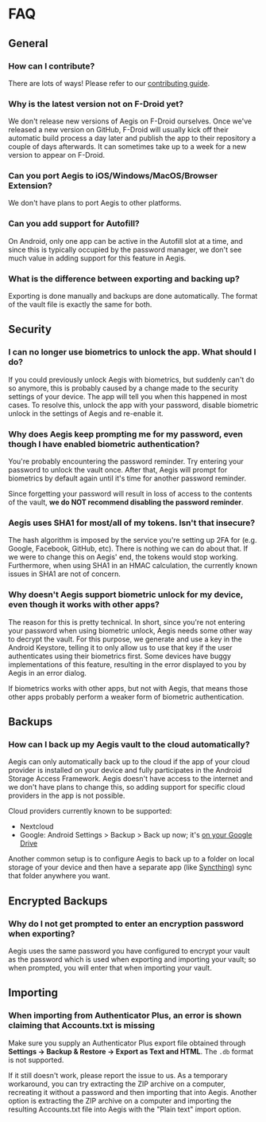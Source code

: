 # FAQ

## General

### How can I contribute?

There are lots of ways! Please refer to our [contributing
guide](https://github.com/beemdevelopment/Aegis/blob/master/CONTRIBUTING.md).

### Why is the latest version not on F-Droid yet?

We don't release new versions of Aegis on F-Droid ourselves. Once we've released
a new version on GitHub, F-Droid will usually kick off their automatic build
process a day later and publish the app to their repository a couple of days
afterwards. It can sometimes take up to a week for a new version to appear on
F-Droid.

### Can you port Aegis to iOS/Windows/MacOS/Browser Extension?

We don't have plans to port Aegis to other platforms.

### Can you add support for Autofill?

On Android, only one app can be active in the Autofill slot at a time, and since
this is typically occupied by the password manager, we don't see much value in
adding support for this feature in Aegis.

### What is the difference between exporting and backing up?

Exporting is done manually and backups are done automatically. The format of the
vault file is exactly the same for both.

## Security

### I can no longer use biometrics to unlock the app. What should I do?

If you could previously unlock Aegis with biometrics, but suddenly can't do so
anymore, this is probably caused by a change made to the security settings of
your device. The app will tell you when this happened in most cases. To resolve
this, unlock the app with your password, disable biometric unlock in the
settings of Aegis and re-enable it.

### Why does Aegis keep prompting me for my password, even though I have enabled biometric authentication?

You're probably encountering the password reminder. Try entering your password
to unlock the vault once. After that, Aegis will prompt for biometrics by
default again until it's time for another password reminder.

Since forgetting your password will result in loss of access to the contents of
the vault, __we do NOT recommend disabling the password reminder__.

### Aegis uses SHA1 for most/all of my tokens. Isn't that insecure?

The hash algorithm is imposed by the service you're setting up 2FA for (e.g.
Google, Facebook, GitHub, etc). There is nothing we can do about that. If we
were to change this on Aegis' end, the tokens would stop working. Furthermore,
when using SHA1 in an HMAC calculation, the currently known issues in SHA1 are
not of concern.

### Why doesn't Aegis support biometric unlock for my device, even though it works with other apps?

The reason for this is pretty technical. In short, since you're not entering
your password when using biometric unlock, Aegis needs some other way to decrypt
the vault. For this purpose, we generate and use a key in the Android Keystore,
telling it to only allow us to use that key if the user authenticates using
their biometrics first. Some devices have buggy implementations of this feature,
resulting in the error displayed to you by Aegis in an error dialog.

If biometrics works with other apps, but not with Aegis, that means those other
apps probably perform a weaker form of biometric authentication.

## Backups

### How can I back up my Aegis vault to the cloud automatically?

Aegis can only automatically back up to the cloud if the app of your cloud
provider is installed on your device and fully participates in the Android
Storage Access Framework. Aegis doesn't have access to the internet and we don't
have plans to change this, so adding support for specific cloud providers in the
app is not possible.

Cloud providers currently known to be supported:
- Nextcloud
- Google: Android Settings > Backup > Back up now; it's [on your Google Drive](https://drive.google.com/drive/u/0/backups)

Another common setup is to configure Aegis to back up to a folder on local
storage of your device and then have a separate app (like
[Syncthing](https://syncthing.net/)) sync that folder anywhere you want.

## Encrypted Backups

### Why do I not get prompted to enter an encryption password when exporting?

Aegis uses the same password you have configured to encrypt your vault as the
password which is used when exporting and importing your vault; so when prompted, 
you will enter that when importing your vault.

## Importing

### When importing from Authenticator Plus, an error is shown claiming that Accounts.txt is missing

Make sure you supply an Authenticator Plus export file obtained through
__Settings -> Backup & Restore -> Export as Text and HTML__. The ``.db`` format
is not supported.

If it still doesn't work, please report the issue to us. As a temporary
workaround, you can try extracting the ZIP archive on a computer, recreating it
without a password and then importing that into Aegis. Another option is
extracting the ZIP archive on a computer and importing the resulting
Accounts.txt file into Aegis with the "Plain text" import option.
